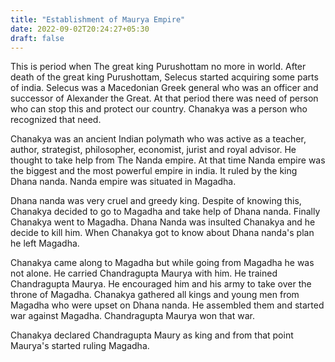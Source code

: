 ```yaml
---
title: "Establishment of Maurya Empire"
date: 2022-09-02T20:24:27+05:30
draft: false
---
```


This is period when The great king Purushottam no more in world. After death of the great king Purushottam, Selecus started acquiring some parts of india. Selecus was a Macedonian Greek general who was an officer and successor of Alexander the Great. At that period there was need of person who can stop this and protect our country. Chanakya was a person who recognized that need.

Chanakya was an ancient Indian polymath who was active as a teacher, author, strategist, philosopher, economist, jurist and royal advisor. He thought to take help from The Nanda empire. At that time Nanda empire was the biggest and the most powerful empire in india. It ruled by the king Dhana nanda. Nanda empire was situated in Magadha.

Dhana nanda was very cruel and greedy king. Despite of knowing this, Chanakya decided to go to Magadha and take help of Dhana nanda. Finally Chanakya went to Magadha. Dhana Nanda was insulted Chanakya and he decide to kill him. When Chanakya got to know about Dhana nanda's plan he left Magadha.

Chanakya came along to Magadha but while going from Magadha he was not alone. He carried Chandragupta Maurya with him. He trained Chandragupta Maurya. He encouraged him and his army to take over the throne of Magadha. Chanakya gathered all kings and young men from Magadha who were upset on Dhana nanda. He assembled them and started war against Magadha.
Chandragupta Maurya won that war.

Chanakya declared Chandragupta Maury as king and from that point Maurya's started ruling Magadha.
